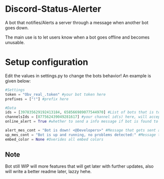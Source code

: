 # Discord-Status-Alerter
A bot that notifies/Alerts a server through a message when another bot goes down.

The main use is to let users know when a bot goes offline and becomes unusable.

# Setup configuration 
Edit the values in settings.py to change the bots behavior! An example is given below:
```python
#Settings
token = "Obv_real_.token" #your bot token here
prefixes = ["!"] #prefix here

#Data
ids = [397835629192413184, 658566989077544970] #List of bots that is to be monitored, will accept multiple bots
channelsIds = [877562439049281617] #your channel id(s) here, will accept multiple channels
online_alert = True #whether to send a info message if bot is found to be up

alert_mes_cont = "Bot is down! <@Developers>" #Message that gets sent along with the embed if a bot is found to be down (add a ping using the format <@RoleID> if you want here)
up_mes_cont = "Bot is up and running, no problems detected:" #Message that gets sent along with the embed if a bot is found to be up
embed_color = None #Overides all embed colors
```

## Note
Bot still WIP will more features that will get later with further updates, also will write a better readme later, lazzy hehe.